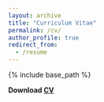 ```yaml
---
layout: archive
title: "Curriculum Vitae"
permalink: /cv/
author_profile: true
redirect_from:
  - /resume
---
```


{% include base_path %}

**Download [CV](../files/cv.pdf)** 

